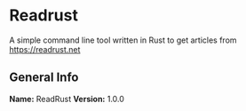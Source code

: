 # Readrust
A simple command line tool written in Rust to get articles from https://readrust.net

## General Info
**Name:** ReadRust
**Version:** 1.0.0

